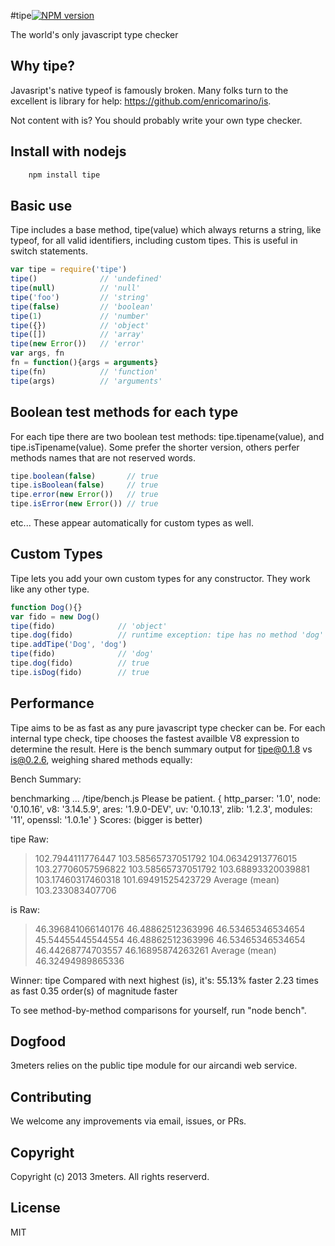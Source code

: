 #tipe[![NPM version](https://badge.fury.io/js/tipe.png)](http://badge.fury.io/js/tipe)

The world's only javascript type checker
    
## Why tipe?

Javasript's native typeof is famously broken.  Many folks turn to the excellent is library for help: https://github.com/enricomarino/is.  

Not content with is?  You should probably write your own type checker.

## Install with nodejs
```js
    npm install tipe
```

## Basic use
Tipe includes a base method, tipe(value) which always returns a string, like typeof, for all valid identifiers, including custom tipes. This is useful in switch statements.  
```js
var tipe = require('tipe')
tipe()              // 'undefined'
tipe(null)          // 'null'
tipe('foo')         // 'string'
tipe(false)         // 'boolean'
tipe(1)             // 'number'
tipe({})            // 'object'
tipe([])            // 'array'
tipe(new Error())   // 'error'
var args, fn
fn = function(){args = arguments}
tipe(fn)            // 'function'
tipe(args)          // 'arguments'
```

## Boolean test methods for each type
For each tipe there are two boolean test methods: tipe.tipename(value), and tipe.isTipename(value).  Some prefer the shorter version, others perfer methods names that are not reserved words.  
```js
tipe.boolean(false)       // true
tipe.isBoolean(false)     // true
tipe.error(new Error())   // true
tipe.isError(new Error()) // true
```
etc...  These appear automatically for custom types as well.  

## Custom Types
Tipe lets you add your own custom types for any constructor. They work like any other type.  
```js
function Dog(){}
var fido = new Dog()
tipe(fido)              // 'object'
tipe.dog(fido)          // runtime exception: tipe has no method 'dog'
tipe.addTipe('Dog', 'dog')
tipe(fido)              // 'dog'
tipe.dog(fido)          // true
tipe.isDog(fido)        // true
```

## Performance
Tipe aims to be as fast as any pure javascript type checker can be.  For each internal type check, tipe chooses the fastest availble V8 expression to determine the result.  Here is the bench summary output for tipe@0.1.8 vs is@0.2.6, weighing shared methods equally:  

Bench Summary:

benchmarking ... /tipe/bench.js
Please be patient.
{ http_parser: '1.0',
  node: '0.10.16',
  v8: '3.14.5.9',
  ares: '1.9.0-DEV',
  uv: '0.10.13',
  zlib: '1.2.3',
  modules: '11',
  openssl: '1.0.1e' }
Scores: (bigger is better)

tipe
Raw:
 > 102.7944111776447
 > 103.58565737051792
 > 104.06342913776015
 > 103.27706057596822
 > 103.58565737051792
 > 103.68893320039881
 > 103.17460317460318
 > 101.69491525423729
Average (mean) 103.233083407706

is
Raw:
 > 46.396841066140176
 > 46.48862512363996
 > 46.53465346534654
 > 45.54455445544554
 > 46.48862512363996
 > 46.53465346534654
 > 46.44268774703557
 > 46.16895874263261
Average (mean) 46.32494989865336

Winner: tipe
Compared with next highest (is), it's:
55.13% faster
2.23 times as fast
0.35 order(s) of magnitude faster
 

To see method-by-method comparisons for yourself, run "node bench".

## Dogfood
3meters relies on the public tipe module for our aircandi web service.

## Contributing
We welcome any improvements via email, issues, or PRs.

## Copyright
Copyright (c) 2013 3meters.  All rights reserverd.

## License
MIT
